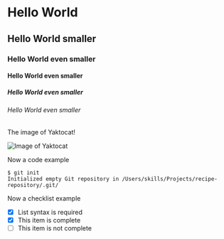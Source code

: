 # Hello World

## Hello World smaller

### Hello World even smaller

#### Hello World even smaller

##### Hello World even smaller

###### Hello World even smaller

The image of Yaktocat!

![Image of Yaktocat](https://octodex.github.com/images/yaktocat.png)

Now a code example

```
$ git init
Initialized empty Git repository in /Users/skills/Projects/recipe-repository/.git/
```
Now a checklist example

- [x] List syntax is required
- [x] This item is complete
- [ ] This item is not complete
